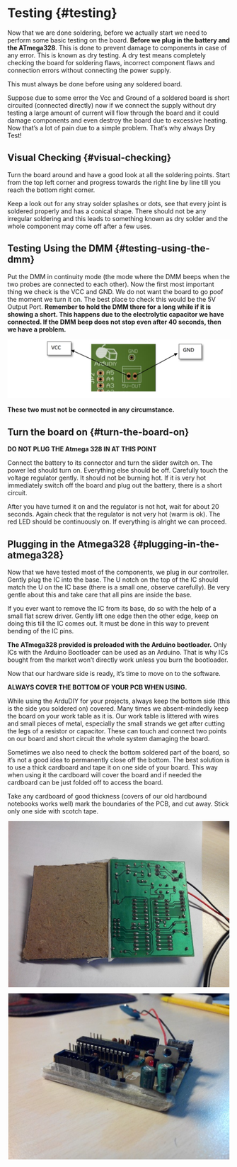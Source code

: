 # Testing {#testing}

Now that we are done soldering, before we actually start we need to perform some basic testing on the board. **Before we plug in the battery and the ATmega328**. This is done to prevent damage to components in case of any error. This is known as dry testing. A dry test means completely checking the board for soldering flaws, incorrect component flaws and connection errors without connecting the power supply.

This must always be done before using any soldered board.

Suppose due to some error the Vcc and Ground of a soldered board is short circuited (connected directly) now if we connect the supply without dry testing a large amount of current will flow through the board and it could damage components and even destroy the board due to excessive heating. Now that’s a lot of pain due to a simple problem. That’s why always Dry Test!

## Visual Checking {#visual-checking}

Turn the board around and have a good look at all the soldering points. Start from the top left corner and progress towards the right line by line till you reach the bottom right corner.

Keep a look out for any stray solder splashes or dots, see that every joint is soldered properly and has a conical shape. There should not be any irregular soldering and this leads to something known as dry solder and the whole component may come off after a few uses.

## Testing Using the DMM {#testing-using-the-dmm}

Put the DMM in continuity mode (the mode where the DMM beeps when the two probes are connected to each other). Now the first most important thing we check is the VCC and GND. We do not want the board to go poof the moment we turn it on. The best place to check this would be the 5V Output Port. **Remember to hold the DMM there for a long while if it is showing a short. This happens due to the electrolytic capacitor we have connected. If the DMM beep does not stop even after 40 seconds, then we have a problem.**

![](../assets/picture_144.png)

**These two must not be connected in any circumstance.**


## Turn the board on {#turn-the-board-on}

**DO NOT PLUG THE Atmega 328 IN AT THIS POINT**

Connect the battery to its connector and turn the slider switch on. The power led should turn on. Everything else should be off. Carefully touch the voltage regulator gently. It should not be burning hot. If it is very hot immediately switch off the board and plug out the battery, there is a short circuit.

After you have turned it on and the regulator is not hot, wait for about 20 seconds. Again check that the regulator is not very hot (warm is ok). The red LED should be continuously on. If everything is alright we can proceed.

## Plugging in the Atmega328 {#plugging-in-the-atmega328}

Now that we have tested most of the components, we plug in our controller. Gently plug the IC into the base. The U notch on the top of the IC should match the U on the IC base (there is a small one, observe carefully). Be very gentle about this and take care that all pins are inside the base.

If you ever want to remove the IC from its base, do so with the help of a small flat screw driver. Gently lift one edge then the other edge, keep on doing this till the IC comes out. It must be done in this way to prevent bending of the IC pins.

**The ATmega328 provided is preloaded with the Arduino bootloader.** Only ICs with the Arduino Bootloader can be used as an Arduino. That is why ICs bought from the market won’t directly work unless you burn the bootloader.

Now that our hardware side is ready, it’s time to move on to the software.

**ALWAYS COVER THE BOTTOM OF YOUR PCB WHEN USING.**

While using the ArduDIY for your projects, always keep the bottom side (this is the side you soldered on) covered. Many times we absent-mindedly keep the board on your work table as it is. Our work table is littered with wires and small pieces of metal, especially the small strands we get after cutting the legs of a resistor or capacitor. These can touch and connect two points on our board and short circuit the whole system damaging the board.

Sometimes we also need to check the bottom soldered part of the board, so it’s not a good idea to permanently close off the bottom. The best solution is to use a thick cardboard and tape it on one side of your board. This way when using it the cardboard will cover the board and if needed the cardboard can be just folded off to access the board.

Take any cardboard of good thickness (covers of our old hardbound notebooks works well) mark the boundaries of the PCB, and cut away. Stick only one side with scotch tape.

<p align="center">
  <img src="../assets/picture_239.jpg" width="500" align="center">
</p>

<p align="center">
  <img src="../assets/picture_238.jpg" width="500" align="center">
</p>
